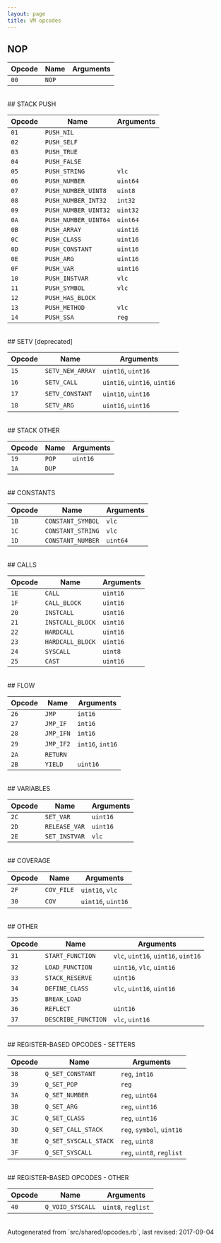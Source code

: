 ```yaml
---
layout: page
title: VM opcodes
---
```


## NOP

|Opcode |Name    |Arguments|
|-------|--------|---------|
|`00`|`NOP`||

<br>
## STACK PUSH

|Opcode |Name    |Arguments|
|-------|--------|---------|
|`01`|`PUSH_NIL`||
|`02`|`PUSH_SELF`||
|`03`|`PUSH_TRUE`||
|`04`|`PUSH_FALSE`||
|`05`|`PUSH_STRING`|`vlc`|
|`06`|`PUSH_NUMBER`|`uint64`|
|`07`|`PUSH_NUMBER_UINT8`|`uint8`|
|`08`|`PUSH_NUMBER_INT32`|`int32`|
|`09`|`PUSH_NUMBER_UINT32`|`uint32`|
|`0A`|`PUSH_NUMBER_UINT64`|`uint64`|
|`0B`|`PUSH_ARRAY`|`uint16`|
|`0C`|`PUSH_CLASS`|`uint16`|
|`0D`|`PUSH_CONSTANT`|`uint16`|
|`0E`|`PUSH_ARG`|`uint16`|
|`0F`|`PUSH_VAR`|`uint16`|
|`10`|`PUSH_INSTVAR`|`vlc`|
|`11`|`PUSH_SYMBOL`|`vlc`|
|`12`|`PUSH_HAS_BLOCK`||
|`13`|`PUSH_METHOD`|`vlc`|
|`14`|`PUSH_SSA`|`reg`|

<br>
## SETV [deprecated]

|Opcode |Name    |Arguments|
|-------|--------|---------|
|`15`|`SETV_NEW_ARRAY`|`uint16`, `uint16`|
|`16`|`SETV_CALL`|`uint16`, `uint16`, `uint16`|
|`17`|`SETV_CONSTANT`|`uint16`, `uint16`|
|`18`|`SETV_ARG`|`uint16`, `uint16`|

<br>
## STACK OTHER

|Opcode |Name    |Arguments|
|-------|--------|---------|
|`19`|`POP`|`uint16`|
|`1A`|`DUP`||

<br>
## CONSTANTS

|Opcode |Name    |Arguments|
|-------|--------|---------|
|`1B`|`CONSTANT_SYMBOL`|`vlc`|
|`1C`|`CONSTANT_STRING`|`vlc`|
|`1D`|`CONSTANT_NUMBER`|`uint64`|

<br>
## CALLS

|Opcode |Name    |Arguments|
|-------|--------|---------|
|`1E`|`CALL`|`uint16`|
|`1F`|`CALL_BLOCK`|`uint16`|
|`20`|`INSTCALL`|`uint16`|
|`21`|`INSTCALL_BLOCK`|`uint16`|
|`22`|`HARDCALL`|`uint16`|
|`23`|`HARDCALL_BLOCK`|`uint16`|
|`24`|`SYSCALL`|`uint8`|
|`25`|`CAST`|`uint16`|

<br>
## FLOW

|Opcode |Name    |Arguments|
|-------|--------|---------|
|`26`|`JMP`|`int16`|
|`27`|`JMP_IF`|`int16`|
|`28`|`JMP_IFN`|`int16`|
|`29`|`JMP_IF2`|`int16`, `int16`|
|`2A`|`RETURN`||
|`2B`|`YIELD`|`uint16`|

<br>
## VARIABLES

|Opcode |Name    |Arguments|
|-------|--------|---------|
|`2C`|`SET_VAR`|`uint16`|
|`2D`|`RELEASE_VAR`|`uint16`|
|`2E`|`SET_INSTVAR`|`vlc`|

<br>
## COVERAGE

|Opcode |Name    |Arguments|
|-------|--------|---------|
|`2F`|`COV_FILE`|`uint16`, `vlc`|
|`30`|`COV`|`uint16`, `uint16`|

<br>
## OTHER

|Opcode |Name    |Arguments|
|-------|--------|---------|
|`31`|`START_FUNCTION`|`vlc`, `uint16`, `uint16`, `uint16`|
|`32`|`LOAD_FUNCTION`|`uint16`, `vlc`, `uint16`|
|`33`|`STACK_RESERVE`|`uint16`|
|`34`|`DEFINE_CLASS`|`vlc`, `uint16`, `uint16`|
|`35`|`BREAK_LOAD`||
|`36`|`REFLECT`|`uint16`|
|`37`|`DESCRIBE_FUNCTION`|`vlc`, `uint16`|

<br>
## REGISTER-BASED OPCODES - SETTERS

|Opcode |Name    |Arguments|
|-------|--------|---------|
|`38`|`Q_SET_CONSTANT`|`reg`, `int16`|
|`39`|`Q_SET_POP`|`reg`|
|`3A`|`Q_SET_NUMBER`|`reg`, `uint64`|
|`3B`|`Q_SET_ARG`|`reg`, `uint16`|
|`3C`|`Q_SET_CLASS`|`reg`, `uint16`|
|`3D`|`Q_SET_CALL_STACK`|`reg`, `symbol`, `uint16`|
|`3E`|`Q_SET_SYSCALL_STACK`|`reg`, `uint8`|
|`3F`|`Q_SET_SYSCALL`|`reg`, `uint8`, `reglist`|

<br>
## REGISTER-BASED OPCODES - OTHER

|Opcode |Name    |Arguments|
|-------|--------|---------|
|`40`|`Q_VOID_SYSCALL`|`uint8`, `reglist`|

<br>
Autogenerated from `src/shared/opcodes.rb`, last revised: 2017-09-04
